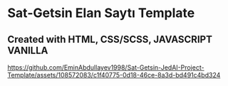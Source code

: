 # Sat-Getsin Elan Saytı Template
## Created with HTML, CSS/SCSS, JAVASCRIPT VANILLA


https://github.com/EminAbdullayev1998/Sat-Getsin-JedAI-Project-Template/assets/108572083/c1f40775-0d18-46ce-8a3d-bd491c4bd324

